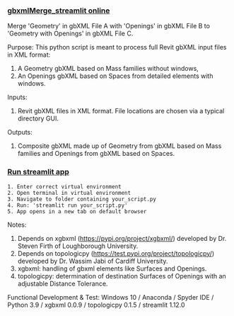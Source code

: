 ### [gbxmlMerge_streamlit online](https://gbxmlmerge.streamlit.app/)
Merge 'Geometry' in gbXML File A with 'Openings' in gbXML File B to 'Geometry with Openings' in gbXML File C.

Purpose: This python script is meant to process full Revit gbXML input files in XML format:
1. A Geometry gbXML based on Mass families without windows,
2. An Openings gbXML based on Spaces from detailed elements with windows.

Inputs:
1. Revit gbXML files in XML format. File locations are chosen via a typical directory GUI.


Outputs:
1. Composite gbXML made up of Geometry from gbXML based on Mass families and Openings from gbXML based on Spaces.

### [Run streamlit app](https://docs.streamlit.io/knowledge-base/using-streamlit/how-do-i-run-my-streamlit-script)
	1. Enter correct virtual environment
	2. Open terminal in virtual environment
	3. Navigate to folder containing your_script.py
	4. Run: 'streamlit run your_script.py'
	5. App opens in a new tab on default browser


Notes:
1. Depends on xgbxml (https://pypi.org/project/xgbxml/) developed by Dr. Steven Firth of Loughborough University.
2. Depends on topologicpy (https://test.pypi.org/project/topologicpy/) developed by Dr. Wassim Jabi of Cardiff University.
3. xgbxml: handling of gbxml elements like Surfaces and Openings.
4. topologicpy: determination of destination Surfaces of Openings with an adjustable Distance Tolerance.


Functional Development & Test:
  Windows 10 /
  Anaconda / Spyder IDE / Python 3.9 /
  xgbxml 0.0.9 /
  topologicpy 0.1.5 /
  streamlit 1.12.0
